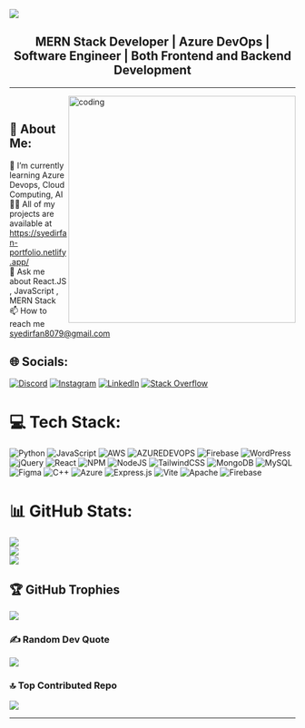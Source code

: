 [![](https://visitcount.itsvg.in/api?id=SyedIrfan02&icon=2&color=10)](https://visitcount.itsvg.in)
<h2 align="center">MERN Stack Developer | Azure DevOps | Software Engineer | Both Frontend and Backend Development</h2><hr>
<img align="right" alt="coding" width="400" src="https://camo.githubusercontent.com/cae12fddd9d6982901d82580bdf321d81fb299141098ca1c2d4891870827bf17/68747470733a2f2f6d69726f2e6d656469756d2e636f6d2f6d61782f313336302f302a37513379765349765f7430696f4a2d5a2e676966">
<br>
<h2>💫 About Me: </h2>

🌱 I’m currently learning Azure Devops, Cloud Computing, AI<br>👨‍💻 All of my projects are available at https://syedirfan-portfolio.netlify.app/<br>💬 Ask me about React.JS , JavaScript , MERN Stack<br>📫 How to reach me syedirfan8079@gmail.com


## 🌐 Socials:
[![Discord](https://img.shields.io/badge/Discord-%237289DA.svg?logo=discord&logoColor=white)](https://discord.gg/syedirfan) [![Instagram](https://img.shields.io/badge/Instagram-%23E4405F.svg?logo=Instagram&logoColor=white)](https://instagram.com/its__syedirfan) [![LinkedIn](https://img.shields.io/badge/LinkedIn-%230077B5.svg?logo=linkedin&logoColor=white)](https://linkedin.com/in/syedirfan02) [![Stack Overflow](https://img.shields.io/badge/-Stackoverflow-FE7A16?logo=stack-overflow&logoColor=white)](https://stackoverflow.com/users/syedirfan02) 

# 💻 Tech Stack:
![Python](https://img.shields.io/badge/python-3670A0?style=for-the-badge&logo=python&logoColor=ffdd54) ![JavaScript](https://img.shields.io/badge/javascript-%23323330.svg?style=for-the-badge&logo=javascript&logoColor=%23F7DF1E) ![AWS](https://img.shields.io/badge/AWS-%23FF9900.svg?style=for-the-badge&logo=amazon-aws&logoColor=white) ![AZUREDEVOPS](https://img.shields.io/badge/azuredevops-0078D7.svg?style=for-the-badge&logo=azuredevops&logoColor=white&color=%230078D7) ![Firebase](https://img.shields.io/badge/firebase-%23039BE5.svg?style=for-the-badge&logo=firebase) ![WordPress](https://img.shields.io/badge/WordPress-%23117AC9.svg?style=for-the-badge&logo=WordPress&logoColor=white) ![jQuery](https://img.shields.io/badge/jquery-%230769AD.svg?style=for-the-badge&logo=jquery&logoColor=white) ![React](https://img.shields.io/badge/react-%2320232a.svg?style=for-the-badge&logo=react&logoColor=%2361DAFB) ![NPM](https://img.shields.io/badge/NPM-%23CB3837.svg?style=for-the-badge&logo=npm&logoColor=white) ![NodeJS](https://img.shields.io/badge/node.js-6DA55F?style=for-the-badge&logo=node.js&logoColor=white) ![TailwindCSS](https://img.shields.io/badge/tailwindcss-%2338B2AC.svg?style=for-the-badge&logo=tailwind-css&logoColor=white) ![MongoDB](https://img.shields.io/badge/MongoDB-%234ea94b.svg?style=for-the-badge&logo=mongodb&logoColor=white) ![MySQL](https://img.shields.io/badge/mysql-%2300000f.svg?style=for-the-badge&logo=mysql&logoColor=white) ![Figma](https://img.shields.io/badge/figma-%23F24E1E.svg?style=for-the-badge&logo=figma&logoColor=white) ![C++](https://img.shields.io/badge/c++-%2300599C.svg?style=for-the-badge&logo=c%2B%2B&logoColor=white) ![Azure](https://img.shields.io/badge/azure-%230072C6.svg?style=for-the-badge&logo=microsoftazure&logoColor=white) ![Express.js](https://img.shields.io/badge/express.js-%23404d59.svg?style=for-the-badge&logo=express&logoColor=%2361DAFB) ![Vite](https://img.shields.io/badge/vite-%23646CFF.svg?style=for-the-badge&logo=vite&logoColor=white) ![Apache](https://img.shields.io/badge/apache-%23D42029.svg?style=for-the-badge&logo=apache&logoColor=white) ![Firebase](https://img.shields.io/badge/Firebase-039BE5?style=for-the-badge&logo=Firebase&logoColor=white)
# 📊 GitHub Stats:
![](https://github-readme-stats.vercel.app/api?username=SyedIrfan02&theme=radical&hide_border=false&include_all_commits=true&count_private=true)<br/>
![](https://github-readme-streak-stats.herokuapp.com/?user=SyedIrfan02&theme=radical&hide_border=false)<br/>
![](https://github-readme-stats.vercel.app/api/top-langs/?username=SyedIrfan02&theme=radical&hide_border=false&include_all_commits=true&count_private=true&layout=compact)

## 🏆 GitHub Trophies
![](https://github-profile-trophy.vercel.app/?username=SyedIrfan02&theme=radical&no-frame=false&no-bg=false&margin-w=4)

### ✍️ Random Dev Quote
![](https://quotes-github-readme.vercel.app/api?type=vetical&theme=radical)

### 🔝 Top Contributed Repo
![](https://github-contributor-stats.vercel.app/api?username=SyedIrfan02&limit=5&theme=dark&combine_all_yearly_contributions=true)

---


<!-- Proudly created with GPRM ( https://gprm.itsvg.in ) -->

